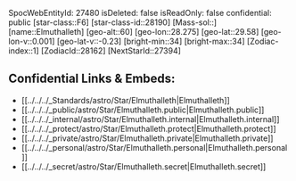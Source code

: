 ﻿---
location:
- 29.58
- -28.275
- 60
tags:
- astro/Star
type: Star
---

SpocWebEntityId: 27480
isDeleted: false
isReadOnly: false
confidential: public
[star-class::F6]
[star-class-id::28190]
[Mass-sol::]
[name::Elmuthalleth]
[geo-alt::60]
[geo-lon::28.275]
[geo-lat::29.58]
[geo-lon-v::0.001]
[geo-lat-v::-0.23]
[bright-min::34]
[bright-max::34]
[Zodiac-index::1]
[ZodiacId::28162]
[NextStarId::27394]



## Confidential Links & Embeds: 
- [[../../../_Standards/astro/Star/Elmuthalleth|Elmuthalleth]] 
- [[../../../_public/astro/Star/Elmuthalleth.public|Elmuthalleth.public]] 
- [[../../../_internal/astro/Star/Elmuthalleth.internal|Elmuthalleth.internal]] 
- [[../../../_protect/astro/Star/Elmuthalleth.protect|Elmuthalleth.protect]] 
- [[../../../_private/astro/Star/Elmuthalleth.private|Elmuthalleth.private]] 
- [[../../../_personal/astro/Star/Elmuthalleth.personal|Elmuthalleth.personal]] 
- [[../../../_secret/astro/Star/Elmuthalleth.secret|Elmuthalleth.secret]]

